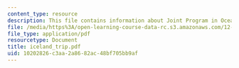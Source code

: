 ```yaml
---
content_type: resource
description: This file contains information about Joint Program in Oceanography.
file: /media/https%3A/open-learning-course-data-rc.s3.amazonaws.com/12-753-geodynamics-seminar-spring-2006/10202826c3aa2a8682ac48bf705bb9af_iceland_trip.pdf
file_type: application/pdf
resourcetype: Document
title: iceland_trip.pdf
uid: 10202826-c3aa-2a86-82ac-48bf705bb9af
---
```

